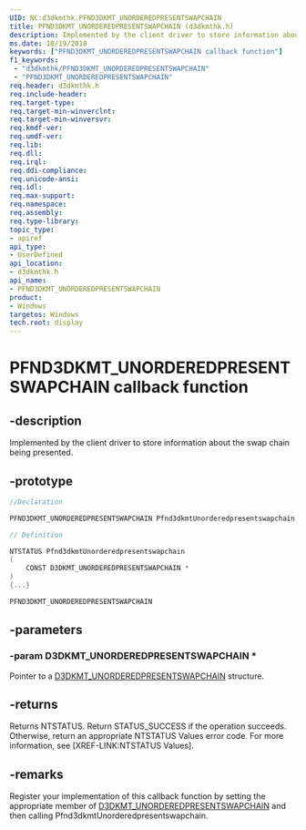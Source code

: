 ```yaml
---
UID: NC:d3dkmthk.PFND3DKMT_UNORDEREDPRESENTSWAPCHAIN
title: PFND3DKMT_UNORDEREDPRESENTSWAPCHAIN (d3dkmthk.h)
description: Implemented by the client driver to store information about the swap chain being presented.
ms.date: 10/19/2018
keywords: ["PFND3DKMT_UNORDEREDPRESENTSWAPCHAIN callback function"]
f1_keywords:
 - "d3dkmthk/PFND3DKMT_UNORDEREDPRESENTSWAPCHAIN"
 - "PFND3DKMT_UNORDEREDPRESENTSWAPCHAIN"
req.header: d3dkmthk.h
req.include-header:
req.target-type:
req.target-min-winverclnt:
req.target-min-winversvr:
req.kmdf-ver:
req.umdf-ver:
req.lib:
req.dll:
req.irql:
req.ddi-compliance:
req.unicode-ansi:
req.idl:
req.max-support:
req.namespace:
req.assembly:
req.type-library:
topic_type:
- apiref
api_type:
- UserDefined
api_location:
- d3dkmthk.h
api_name:
- PFND3DKMT_UNORDEREDPRESENTSWAPCHAIN
product: 
- Windows
targetos: Windows
tech.root: display
---
```


# PFND3DKMT_UNORDEREDPRESENTSWAPCHAIN callback function

## -description

Implemented by the client driver to store information about the swap chain being presented.

## -prototype

```cpp
//Declaration

PFND3DKMT_UNORDEREDPRESENTSWAPCHAIN Pfnd3dkmtUnorderedpresentswapchain;

// Definition

NTSTATUS Pfnd3dkmtUnorderedpresentswapchain
(
	CONST D3DKMT_UNORDEREDPRESENTSWAPCHAIN *
)
{...}

PFND3DKMT_UNORDEREDPRESENTSWAPCHAIN


```

## -parameters

### -param D3DKMT_UNORDEREDPRESENTSWAPCHAIN *

Pointer to a [D3DKMT_UNORDEREDPRESENTSWAPCHAIN](ns-d3dkmthk-_d3dkmt_unorderedpresentswapchain.md) structure.

## -returns

Returns NTSTATUS.
Return STATUS_SUCCESS if the operation succeeds. Otherwise, return an appropriate NTSTATUS Values error code. For more information, see [XREF-LINK:NTSTATUS Values].

## -remarks

Register your implementation of this callback function by setting the appropriate member of [D3DKMT_UNORDEREDPRESENTSWAPCHAIN](ns-d3dkmthk-_d3dkmt_unorderedpresentswapchain.md) and then calling Pfnd3dkmtUnorderedpresentswapchain.

